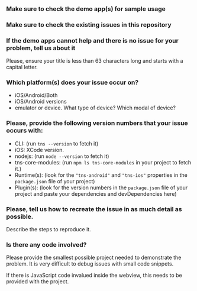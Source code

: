 ### Make sure to check the demo app(s) for sample usage

### Make sure to check the existing issues in this repository

### If the demo apps cannot help and there is no issue for your problem, tell us about it
Please, ensure your title is less than 63 characters long and starts with a capital
letter.

### Which platform(s) does your issue occur on?
- iOS/Android/Both
- iOS/Android versions
- emulator or device. What type of device? Which modal of device?

### Please, provide the following version numbers that your issue occurs with:

- CLI: (run `tns --version` to fetch it)
- iOS: XCode version.
- nodejs: (run `node --version` to fetch it)
- tns-core-modules: (run `npm ls tns-core-modules` in your project to fetch it.)
- Runtime(s): (look for the `"tns-android"` and `"tns-ios"` properties in the `package.json` file of your project)
- Plugin(s): (look for the version numbers in the `package.json` file of your
project and paste your dependencies and devDependencies here)

### Please, tell us how to recreate the issue in as much detail as possible.
Describe the steps to reproduce it.

### Is there any code involved?
Please provide the smallest possible project needed to demonstrate the problem.
It is very difficult to debug issues with small code snippets.

If there is JavaScript code invalued inside the webview, this needs to be provided with the project.
